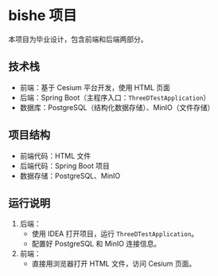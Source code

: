 # bishe 项目

本项目为毕业设计，包含前端和后端两部分。

## 技术栈
- 前端：基于 Cesium 平台开发，使用 HTML 页面
- 后端：Spring Boot（主程序入口：`ThreeDTestApplication`）
- 数据库：PostgreSQL（结构化数据存储）、MinIO（文件存储）

## 项目结构
- 前端代码：HTML 文件
- 后端代码：Spring Boot 项目
- 数据存储：PostgreSQL、MinIO

## 运行说明
1. 后端：
   - 使用 IDEA 打开项目，运行 `ThreeDTestApplication`。
   - 配置好 PostgreSQL 和 MinIO 连接信息。
2. 前端：
   - 直接用浏览器打开 HTML 文件，访问 Cesium 页面。

